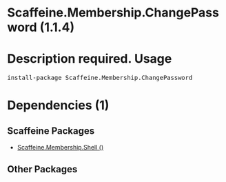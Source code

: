 ﻿Scaffeine.Membership.ChangePassword (1.1.4)
======
Description required.
Usage
======
<pre>install-package Scaffeine.Membership.ChangePassword</pre>
Dependencies (1)
=====

Scaffeine Packages
------
* [Scaffeine.Membership.Shell ()](https://github.com/wcpro/Scaffeine/tree/master/src/Scaffeine.Membership.Shell)

Other Packages
------
